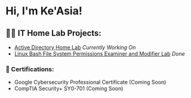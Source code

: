 <h1>Hi, I'm Ke'Asia! </h1>

<h2>👩‍💻 IT Home Lab Projects:</h2>

- [Active Directory Home Lab](https://github.com/KeasiaCyber/ActiveDirectoryLab/tree/main) *Currently Working On*
- [Linux Bash File System Permissions Examiner and Modifier Lab](https://github.com/KeasiaCyber/Manage_File_Permission_With_LinuxLab) *Done*

<h3>📜 Certifications: </h3>


- Google Cybersecurity Professional Certificate (Coming Soon)
- CompTIA Security+ SY0-701 (Coming Soon)




<!--
**KeasiaCyber/KeasiaCyber** is a ✨ _special_ ✨ repository because its `README.md` (this file) appears on your GitHub profile.

Here are some ideas to get you started:

- 🔭 I’m currently working on ...
- 🌱 I’m currently learning ...
- 👯 I’m looking to collaborate on ...
- 🤔 I’m looking for help with ...
- 💬 Ask me about ...
- 📫 How to reach me: ...
- 😄 Pronouns: ...
- ⚡ Fun fact: ...
-->
